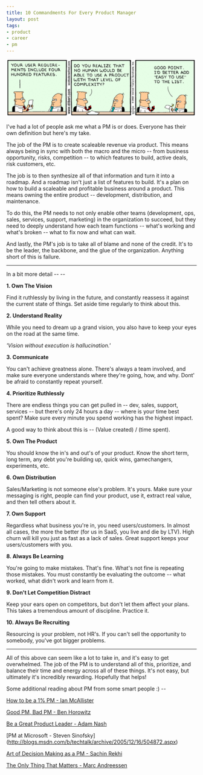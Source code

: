 ```yaml
---
title: 10 Commandments For Every Product Manager
layout: post
tags: 
- product
- career
- pm
---
```


![dilbert-pm](/images/dilbert-pm.png)

I've had a lot of people ask me what a PM is or does. Everyone has their own definition but here's my take.

The job of the PM is to create scaleable revenue via product. This means always being in sync with both the macro and the micro -- from business opportunity, risks, competition -- to which features to build, active deals, risk customers, etc. 

The job is to then synthesize all of that information and turn it into a roadmap. And a roadmap isn't just a list of features to build. It's a plan on how to build a scaleable and profitable business around a product. This means owning the entire product -- development, distribution, and maintenance.

To do this, the PM needs to not only enable other teams (development, ops, sales, services, support, marketing) in the organization to succeed, but they need to deeply understand how each team functions -- what's working and what's broken -- what to fix now and what can wait. 

And lastly, the PM's job is to take all of blame and none of the credit. It's to be the leader, the backbone, and the glue of the organization. Anything short of this is failure. 

<hr>

In a bit more detail -- --

**1. Own The Vision**

Find it ruthlessly by living in the future, and constantly reassess it against the current state of things. Set aside time regularly to think about this.

**2. Understand Reality**

While you need to dream up a grand vision, you also have to keep your eyes on the road at the same time.

*'Vision without execution is hallucination.'*

**3. Communicate**

You can't achieve greatness alone. There's always a team involved, and make sure everyone understands where they're going, how, and why. Dont' be afraid to constantly repeat yourself. 

**4. Prioritize Ruthlessly**

There are endless things you can get pulled in -- dev, sales, support, services -- but there's only 24 hours a day -- where is your time best spent? Make sure every minute you spend working has the highest impact. 

A good way to think about this is -- (Value created) / (time spent).

**5. Own The Product**

You should know the in's and out's of your product. Know the short term, long term, any debt you're building up, quick wins, gamechangers, experiments, etc. 

**6. Own Distribution**

Sales/Marketing is not someone else's problem. It's yours. Make sure your messaging is right, people can find your product, use it, extract real value, and then tell others about it. 

**7. Own Support**

Regardless what business you're in, you need users/customers. In almost all cases, the more the better (for us in SaaS, you live and die by LTV). High churn will kill you just as fast as a lack of sales. Great support keeps your users/customers with you.

**8. Always Be Learning**

You're going to make mistakes. That's fine. What's not fine is repeating those mistakes. You must constantly be evaluating the outcome -- what worked, what didn't work and learn from it. 

**9. Don't Let Competition Distract**

Keep your ears open on competitors, but don't let them affect your plans. This takes a tremendous amount of discipline. Practice it.

**10. Always Be Recruiting** 

Resourcing is your problem, not HR's. If you can't sell the opportunity to somebody, you've got bigger problems.

<hr>

All of this above can seem like a lot to take in, and it's easy to get overwhelmed. The job of the PM is to understand all of this, prioritize, and balance their time and energy across all of these things. It's not easy, but ultimately it's incredibly rewarding. Hopefully that helps!

Some additional reading about PM from some smart people :) --

[How to be a 1% PM - Ian McAllister](http://www.quora.com/Product-Management/What-distinguishes-the-Top-1-of-Product-Managers-from-the-Top-10)

[Good PM, Bad PM - Ben Horowitz](http://benhorowitz.files.wordpress.com/2010/05/good-product-manager.pdf)

[Be a Great Product Leader - Adam Nash](http://blog.adamnash.com/2011/12/16/be-a-great-product-leader/)

[PM at Microsoft - Steven Sinofsky] (http://blogs.msdn.com/b/techtalk/archive/2005/12/16/504872.aspx)

[Art of Decision Making as a PM - Sachin Rekhi](http://www.sachinrekhi.com/blog/2013/03/18/the-art-of-decision-making-as-a-product-manager)

[The Only Thing That Matters - Marc Andreessen](http://pmarchive.com/guide_to_startups_part4.html)

